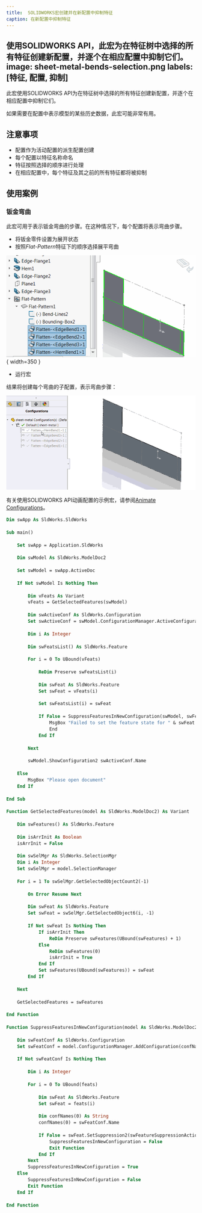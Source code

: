 ```yaml
---
title:  SOLIDWORKS宏创建并在新配置中抑制特征
caption: 在新配置中抑制特征
---
```

 使用SOLIDWORKS API，此宏为在特征树中选择的所有特征创建新配置，并逐个在相应配置中抑制它们。
image: sheet-metal-bends-selection.png
labels: [特征, 配置, 抑制]
---

此宏使用SOLIDWORKS API为在特征树中选择的所有特征创建新配置，并逐个在相应配置中抑制它们。

如果需要在配置中表示模型的某些历史数据，此宏可能非常有用。

## 注意事项

* 配置作为活动配置的派生配置创建
* 每个配置以特征名称命名
* 特征按照选择的顺序进行处理
* 在相应配置中，每个特征及其之前的所有特征都将被抑制

## 使用案例

### 钣金弯曲

此宏可用于表示钣金弯曲的步骤。在这种情况下，每个配置将表示弯曲步骤。

* 将钣金零件设置为展开状态
* 按照*Flat-Pattern*特征下的顺序选择展平弯曲

![钣金展平弯曲](sheet-metal-bends-selection.png){ width=350 }

* 运行宏

结果将创建每个弯曲的子配置，表示弯曲步骤：

![配置中的钣金弯曲步骤](sheet-metal-bending.gif)

有关使用SOLIDWORKS API动画配置的示例宏，请参阅[Animate Configurations](/docs/codestack/solidworks-api/motion-study/animate-configurations/)。

~~~ vb
Dim swApp As SldWorks.SldWorks

Sub main()

    Set swApp = Application.SldWorks
    
    Dim swModel As SldWorks.ModelDoc2
    
    Set swModel = swApp.ActiveDoc
    
    If Not swModel Is Nothing Then
        
        Dim vFeats As Variant
        vFeats = GetSelectedFeatures(swModel)
        
        Dim swActiveConf As SldWorks.Configuration
        Set swActiveConf = swModel.ConfigurationManager.ActiveConfiguration
        
        Dim i As Integer
        
        Dim swFeatsList() As SldWorks.Feature
        
        For i = 0 To UBound(vFeats)
            
            ReDim Preserve swFeatsList(i)
            
            Dim swFeat As SldWorks.Feature
            Set swFeat = vFeats(i)
            
            Set swFeatsList(i) = swFeat
            
            If False = SuppressFeaturesInNewConfiguration(swModel, swFeatsList, swFeat.Name, swActiveConf.Name) Then
                MsgBox "Failed to set the feature state for " & swFeat.Name
                End
            End If
            
        Next
        
        swModel.ShowConfiguration2 swActiveConf.Name

    Else
        MsgBox "Please open document"
    End If
    
End Sub

Function GetSelectedFeatures(model As SldWorks.ModelDoc2) As Variant
    
    Dim swFeatures() As SldWorks.Feature
    
    Dim isArrInit As Boolean
    isArrInit = False
    
    Dim swSelMgr As SldWorks.SelectionMgr
    Dim i As Integer
    Set swSelMgr = model.SelectionManager
            
    For i = 1 To swSelMgr.GetSelectedObjectCount2(-1)
            
        On Error Resume Next
        
        Dim swFeat As SldWorks.Feature
        Set swFeat = swSelMgr.GetSelectedObject6(i, -1)
            
        If Not swFeat Is Nothing Then
            If isArrInit Then
                ReDim Preserve swFeatures(UBound(swFeatures) + 1)
            Else
                ReDim swFeatures(0)
                isArrInit = True
            End If
            Set swFeatures(UBound(swFeatures)) = swFeat
        End If
        
    Next
    
    GetSelectedFeatures = swFeatures
    
End Function

Function SuppressFeaturesInNewConfiguration(model As SldWorks.ModelDoc2, feats As Variant, confName As String, parentConfName As String) As Boolean
    
    Dim swFeatConf As SldWorks.Configuration
    Set swFeatConf = model.ConfigurationManager.AddConfiguration(confName, "", "", swConfigurationOptions2_e.swConfigOption_LinkToParent + swConfigurationOptions2_e.swConfigOption_DontActivate + swConfigurationOptions2_e.swConfigOption_InheritProperties, parentConfName, "")
    
    If Not swFeatConf Is Nothing Then
        
        Dim i As Integer
        
        For i = 0 To UBound(feats)
            
            Dim swFeat As SldWorks.Feature
            Set swFeat = feats(i)
            
            Dim confNames(0) As String
            confNames(0) = swFeatConf.Name
            
            If False = swFeat.SetSuppression2(swFeatureSuppressionAction_e.swSuppressFeature, swInConfigurationOpts_e.swSpecifyConfiguration, confNames) Then
                SuppressFeaturesInNewConfiguration = False
                Exit Function
            End If
        Next
        SuppressFeaturesInNewConfiguration = True
    Else
        SuppressFeaturesInNewConfiguration = False
        Exit Function
    End If
    
End Function
~~~